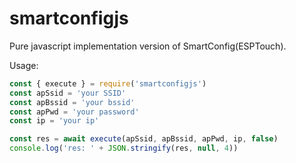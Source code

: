 # smartconfigjs

Pure javascript implementation version of SmartConfig(ESPTouch).

Usage:

```javascript
const { execute } = require('smartconfigjs')
const apSsid = 'your SSID'
const apBssid = 'your bssid'
const apPwd = 'your password'
const ip = 'your ip'

const res = await execute(apSsid, apBssid, apPwd, ip, false)
console.log('res: ' + JSON.stringify(res, null, 4))
```
